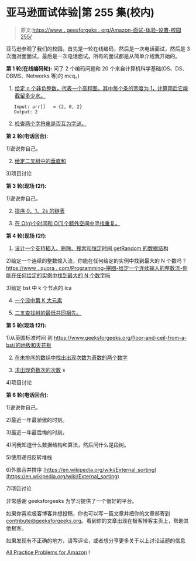 # 亚马逊面试体验|第 255 集(校内)

> 原文:[https://www . geesforgeks . org/Amazon-面试-体验-设置-校园 255/](https://www.geeksforgeeks.org/amazon-interview-experience-set-255-on-campus/)

亚马逊参观了我们的校园。首先是一轮在线编码，然后是一次电话面试，然后是 3 次面对面面试，最后是一次电话面试。所有的面试都是从简单介绍我开始的。

**第 1 轮(在线编码轮):**
问了 2 个编码问题和 20 个来自计算机科学基础(OS、DS、DBMS、Networks 等)的 mcq。)

1) [给定 n 个非负整数，代表一个高程图，其中每个条的宽度为 1，计算雨后它能截留多少水。](https://practice.geeksforgeeks.org/problems/trapping-rain-water/0)

```
   Input: arr[]   = {2, 0, 2}
   Output: 2
```

2) [检查两个字符串是否互为字谜。](https://practice.geeksforgeeks.org/problems/anagram/0)

**第 2 轮(电话回合):**

1)说说你自己。

2) [给定二叉树中的垂直和](https://practice.geeksforgeeks.org/problems/vertical-sum/1)

3)项目讨论

**第 3 轮(现场 f2f):**

1)说说你自己。

2) [排序 0、1、2s 的链表](https://practice.geeksforgeeks.org/problems/given-a-linked-list-of-0s-1s-and-2s-sort-it/1)

3) [在 O(n)个时间和 O(1)个额外空间中寻找重复。](https://practice.geeksforgeeks.org/problems/find-duplicates-in-an-array/1)

 **第 4 轮(现场 f2f):**

1) [设计一个支持插入、删除、搜索和恒定时间 getRandom 的数据结构](https://practice.geeksforgeeks.org/problems/special-stack/1)

2)给定一个连续的整数输入流，你能在任何给定的实例中找到最大的 N 个数吗？
[https://www . quora . com/Programming-拼图-给定一个连续输入的整数流-你能在任何给定的实例中找到最大的 N 个数字吗](https://www.quora.com/Programming-Puzzles-Given-a-continuous-input-stream-of-integers-can-you-find-the-maximum-N-numbers-at-any-given-instance)

3)给定 bst 中 k 个节点的 lca

4) [一个流中第 K 大元素](https://practice.geeksforgeeks.org/problems/kth-largest-element-in-a-stream/0)

5) [二叉查找树的最低共同祖先。](https://practice.geeksforgeeks.org/problems/lowest-common-ancestor-in-a-bst/1)

**第 5 轮(现场 f2f):**

1)从英国标准时间
到 https://www.geeksforgeeks.org/floor-and-ceil-from-a-bst/的地板和天花板

2) [在未排序的数组中找出出现次数为奇数的两个数字](https://practice.geeksforgeeks.org/problems/two-numbers-with-odd-occurrences/0)

3) [求出现奇数次的次数](https://practice.geeksforgeeks.org/problems/find-the-odd-occurence/0) s

4)项目讨论

**第 6 轮(电话回合):**

1)说说你自己。

2)最近一年最骄傲的时刻。

3)最近一年最后悔的时刻。

4)问我知道什么数据结构和算法，然后问什么是段树。

5)使用递归反转堆栈

6)外部合并排序
[https://en.wikipedia.org/wiki/External_sorting](https://en.wikipedia.org/wiki/External_sorting)

7)项目讨论

非常感谢 geeksforgeeks 为学习提供了一个很好的平台。

如果你喜欢极客博客并想投稿，你也可以写一篇文章并把你的文章邮寄到 contribute@geeksforgeeks.org。看到你的文章出现在极客博客主页上，帮助其他极客。

如果发现有不正确的地方，请写评论，或者想分享更多关于以上讨论话题的信息

[All Practice Problems for Amazon](https://practice.geeksforgeeks.org/company/Amazon/) !